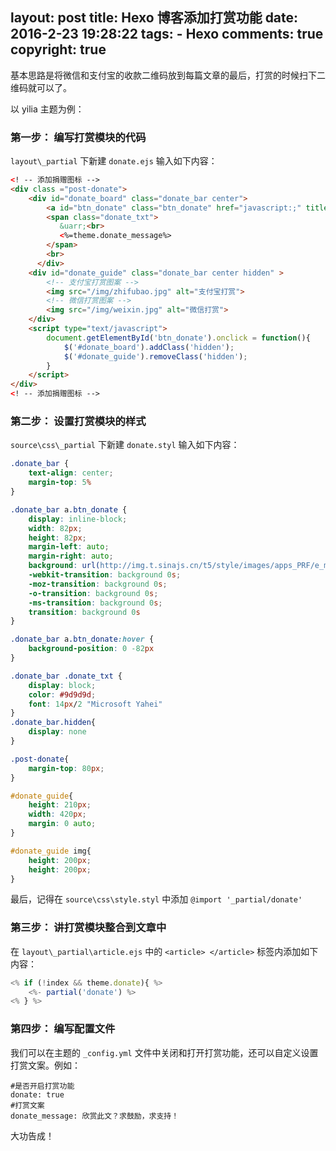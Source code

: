layout: post
title: Hexo 博客添加打赏功能
date: 2016-2-23 19:28:22
tags: 
	- Hexo
comments: true
copyright: true
---

基本思路是将微信和支付宝的收款二维码放到每篇文章的最后，打赏的时候扫下二维码就可以了。

<!--more-->

以 yilia 主题为例：

### **第一步： 编写打赏模块的代码** ###

`layout\_partial` 下新建 `donate.ejs` 输入如下内容：

```html
<! -- 添加捐赠图标 -->
<div class ="post-donate">
    <div id="donate_board" class="donate_bar center">
        <a id="btn_donate" class="btn_donate" href="javascript:;" title="打赏"></a>
        <span class="donate_txt">
           &uarr;<br>
		   <%=theme.donate_message%>
        </span>
        <br>
      </div>  
	<div id="donate_guide" class="donate_bar center hidden" >
		<!-- 支付宝打赏图案 -->
		<img src="/img/zhifubao.jpg" alt="支付宝打赏"> 
		<!-- 微信打赏图案 -->
		<img src="/img/weixin.jpg" alt="微信打赏">  
    </div>
	<script type="text/javascript">
		document.getElementById('btn_donate').onclick = function(){
			$('#donate_board').addClass('hidden');
			$('#donate_guide').removeClass('hidden');
		}
	</script>
</div>
<! -- 添加捐赠图标 -->
```

### **第二步： 设置打赏模块的样式** ###

`source\css\_partial` 下新建 `donate.styl` 输入如下内容：

```css
.donate_bar {
	text-align: center;
	margin-top: 5%
}

.donate_bar a.btn_donate {
	display: inline-block;
	width: 82px;
	height: 82px;
	margin-left: auto;
	margin-right: auto;
	background: url(http://img.t.sinajs.cn/t5/style/images/apps_PRF/e_media/btn_reward.gif)no-repeat;
	-webkit-transition: background 0s;
	-moz-transition: background 0s;
	-o-transition: background 0s;
	-ms-transition: background 0s;
	transition: background 0s
}

.donate_bar a.btn_donate:hover {
	background-position: 0 -82px
}

.donate_bar .donate_txt {
	display: block;
	color: #9d9d9d;
	font: 14px/2 "Microsoft Yahei"
}
.donate_bar.hidden{
	display: none
}

.post-donate{
	margin-top: 80px;
}

#donate_guide{
	height: 210px;
	width: 420px;
	margin: 0 auto;
}

#donate_guide img{
	height: 200px;
	height: 200px;
}
```

最后，记得在 `source\css\style.styl` 中添加 `@import '_partial/donate'`

### **第三步： 讲打赏模块整合到文章中** ###

在 `layout\_partial\article.ejs` 中的 `<article> </article>` 标签内添加如下内容：

```javascript
<% if (!index && theme.donate){ %>
	<%- partial('donate') %>
<% } %>
```


### **第四步： 编写配置文件** ###

我们可以在主题的 `_config.yml` 文件中关闭和打开打赏功能，还可以自定义设置打赏文案。例如：

```
#是否开启打赏功能
donate: true
#打赏文案
donate_message: 欣赏此文？求鼓励，求支持！
```

大功告成！